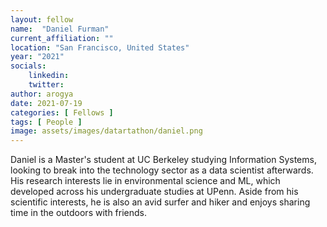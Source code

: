 ```yaml
---
layout: fellow
name:  "Daniel Furman"
current_affiliation: ""
location: "San Francisco, United States"
year: "2021"
socials:
    linkedin: 
    twitter: 
author: arogya
date: 2021-07-19
categories: [ Fellows ]
tags: [ People ]
image: assets/images/datartathon/daniel.png
---
```


Daniel is a Master's student at UC Berkeley studying Information Systems, looking to break into the technology sector as a data scientist afterwards. His research interests lie in environmental science and ML, which developed across his undergraduate studies at UPenn. Aside from his scientific interests, he is also an avid surfer and hiker and enjoys sharing time in the outdoors with friends. 